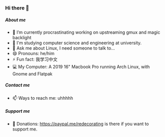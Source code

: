 ### Hi there 👋

##### About me
- 🔭 I’m currently procrastinating working on upstreaming gmux and magic backlight
- 🌱 I'm studying computer science and engineering at university.
- 💬 Ask me about Linux, I need someone to talk to...
- 😄 Pronouns: he/him
- ⚡ Fun fact: 我学习中文
- 💻 My Computer: A 2019 16" Macbook Pro running Arch Linux, with Gnome and Flatpak
##### Contact me
- 📫 Ways to reach me: uhhhhh
##### Support me
- 💸 Donations: https://paypal.me/redecorating is there if you want to support me.
